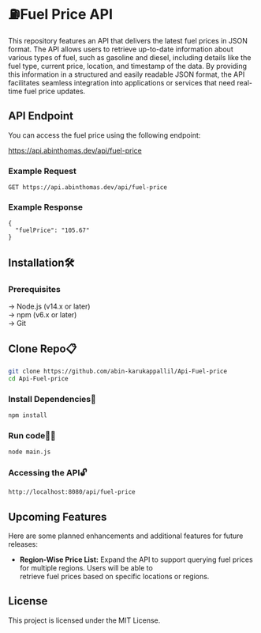 # ⛽Fuel Price API

This repository features an API that delivers the latest fuel prices in JSON format. The API allows users to retrieve up-to-date information about various types of fuel, such as gasoline and diesel, including details like the fuel type, current price, location, and timestamp of the data. By providing this information in a structured and easily readable JSON format, the API facilitates seamless integration into applications or services that need real-time fuel price updates.

## API Endpoint

You can access the fuel price using the following endpoint:

https://api.abinthomas.dev/api/fuel-price

### Example Request

```http
GET https://api.abinthomas.dev/api/fuel-price
```
### Example Response
```http
{
  "fuelPrice": "105.67"
}
```
## Installation🛠️
### Prerequisites
 -> Node.js (v14.x or later)<br>
 -> npm (v6.x or later)<br>
 -> Git
## Clone Repo📋

```bash
git clone https://github.com/abin-karukappallil/Api-Fuel-price
cd Api-Fuel-price
```
### Install Dependencies🔧

```bash
npm install
```

### Run code🏃‍➡️

```bash
node main.js
```
### Accessing the API🔓
```bash
http://localhost:8080/api/fuel-price
```
## Upcoming Features

Here are some planned enhancements and additional features for future releases:

* **Region-Wise Price List:** Expand the API to support querying fuel prices for multiple regions. Users will be able to      
                             retrieve fuel prices based on specific locations or regions.

## License
This project is licensed under the MIT License.
